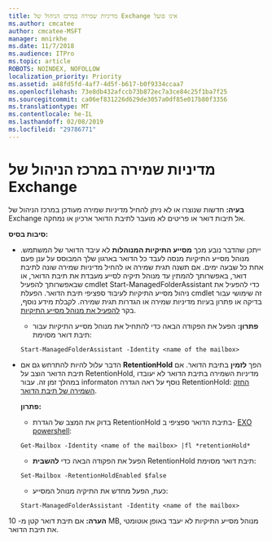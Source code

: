 ```yaml
---
title: מדיניות שמירה במרכז הניהול של Exchange אינו פועל
ms.author: cmcatee
author: cmcatee-MSFT
manager: mnirkhe
ms.date: 11/7/2018
ms.audience: ITPro
ms.topic: article
ROBOTS: NOINDEX, NOFOLLOW
localization_priority: Priority
ms.assetid: a48fd5fd-4af7-4d5f-b617-b0f9334ccaa7
ms.openlocfilehash: 73e8db432afccb73b872ec7a3ce84c25f1ba7f25
ms.sourcegitcommit: ca06ef831226d629de3057a0df85e017b80f3356
ms.translationtype: MT
ms.contentlocale: he-IL
ms.lasthandoff: 02/08/2019
ms.locfileid: "29786771"
---
```

# <a name="retention-policies-in-exchange-admin-center"></a>מדיניות שמירה במרכז הניהול של Exchange

 **בעיה:** חדשות שנוצרו או לא ניתן להחיל מדיניות שמירה מעודכן במרכז הניהול של Exchange אל תיבות דואר או פריטים לא מועבר לתיבת הדואר ארכיון או נמחקה. 
  
 **סיבות בסיס:**
  
- ייתכן שהדבר נובע מכך **מסייע התיקיות המנוהלות** לא עיבד הדואר של המשתמש. מנוהל מסייע התיקיות מנסה לעבד כל הדואר בארגון שלך המבוסס על ענן פעם אחת כל שבעה ימים. אם תשנה תגית שמירה או להחיל מדיניות שמירה שונה לתיבת דואר, באפשרותך להמתין עד מנוהל תיקיה לסייע מעבדת את תיבת הדואר, או שבאפשרותך להפעיל cmdlet Start-ManagedFolderAssistant כדי להפעיל את ניהול מסייע התיקיות לעיבוד ספציפי תיבת הדואר. הפעלת cmdlet זה שימושי עבור בדיקה או פתרון בעיות מדיניות שמירה או הגדרות תגית שמירה. לקבלת מידע נוסף, בקר [להפעיל את מנוהל מסייע התיקיות](https://msdn.microsoft.com/library/gg271153%28v=exchsrvcs.149%29.aspx#managedfolderassist).
    
  - **פתרון:** הפעל את הפקודה הבאה כדי להתחיל את מנוהל מסייע התיקיות עבור תיבת דואר מסוימת: 
    
  ```
  Start-ManagedFolderAssistant -Identity <name of the mailbox>
  ```

- הדבר עלול להיות להתרחש גם אם **RetentionHold** הפך **לזמין** בתיבת הדואר. אם תיבת הדואר הוצב על RetentionHold, מדיניות השמירה בתיבת הדואר לא יעובדו במהלך זמן זה. עבור informaton נוסף על ראה הגדרה RetentionHold: [החזק השמירה של תיבת הדואר](https://docs.microsoft.com/exchange/security-and-compliance/messaging-records-management/mailbox-retention-hold).
    
    **פתרון:**
    
  - בדוק את המצב של הגדרת RetentionHold בתיבת הדואר ספציפי ב- [EXO powershell](https://docs.microsoft.com/powershell/exchange/exchange-online/connect-to-exchange-online-powershell/connect-to-exchange-online-powershell?view=exchange-ps):
    
  ```
  Get-Mailbox -Identity <name of the mailbox> |fl *retentionHold*
  ```

  - הפעל את הפקודה הבאה כדי **להשבית** RetentionHold תיבת דואר מסוימת: 
    
  ```
  Set-Mailbox -RetentionHoldEnabled $false
  ```

  - כעת, הפעל מחדש את התיקיה מנוהל המסייע:
    
  ```
  Start-ManagedFolderAssistant -Identity <name of the mailbox>
  ```

 **הערה:** אם תיבת דואר קטן מ- 10 MB, מנוהל מסייע התיקיות לא יעבד באופן אוטומטי את תיבת הדואר. 
  

